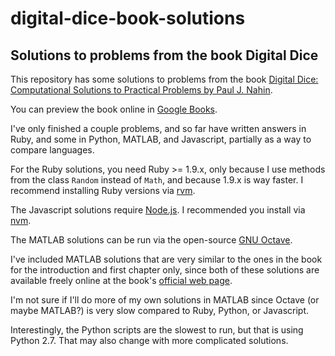 digital-dice-book-solutions
===========================

## Solutions to problems from the book Digital Dice

This repository has some solutions to problems from the book [Digital Dice: Computational Solutions to Practical Problems by Paul J. Nahin](http://www.amazon.com/Digital-Dice-Computational-Solutions-Probability/dp/0691158215).

You can preview the book online in [Google Books](http://books.google.com/books?id=6eQj0xwvTcYC&printsec=frontcover#v=onepage&q&f=false).


I've only finished a couple problems, and so far have written answers in Ruby, and some in Python, MATLAB, and Javascript, partially as a way to compare languages.

For the Ruby solutions, you need Ruby >= 1.9.x, only because I use methods from the class ``Random`` instead of ``Math``, and because 1.9.x is way faster. I recommend installing Ruby versions via [rvm](https://rvm.io/).

The Javascript solutions require [Node.js](http://nodejs.org/). I recommended you install via [nvm](https://github.com/creationix/nvm).

The MATLAB solutions can be run via the open-source [GNU Octave](http://www.gnu.org/software/octave/).

I've included MATLAB solutions that are very similar to the ones in the book for the introduction and first chapter only, since both of these solutions are available freely online at the book's [official web page](http://press.princeton.edu/titles/8623.html).

I'm not sure if I'll do more of my own solutions in MATLAB since Octave (or maybe MATLAB?) is very slow compared to Ruby, Python, or Javascript.

Interestingly, the Python scripts are the slowest to run, but that is using Python 2.7.  That may also change with more complicated solutions.
